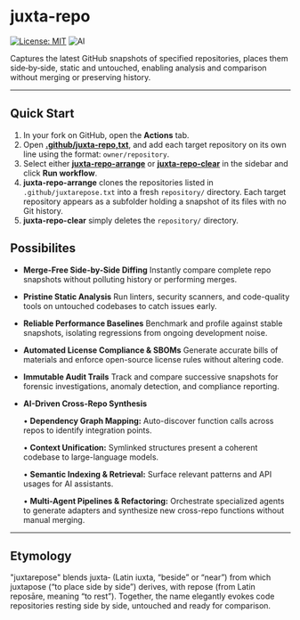 # juxta-repo

[![License: MIT](https://img.shields.io/badge/License-MIT-yellow.svg)](https://opensource.org/licenses/MIT) ![AI](https://img.shields.io/badge/Assisted-Development-2b2bff?logo=openai&logoColor=white) 

Captures the latest GitHub snapshots of specified repositories, places them side‑by‑side, static and untouched, enabling analysis and comparison without merging or preserving history.

---

## Quick Start

1. In your fork on GitHub, open the **Actions** tab.
2. Open [**.github/juxta-repo,txt**](.github/juxta-repo.txt), and add each target repository on its own line using the format: `owner/repository`.
3. Select either [**juxta-repo-arrange**](.github/workflows/juxta-repo-arrange.yml) or [**juxta-repo-clear**](.github/workflows/juxta-repo-clear.yml) in the sidebar and click **Run workflow**.
4. **juxta-repo-arrange** clones the repositories listed in `.github/juxtarepose.txt` into a fresh `repository/` directory. Each target repository appears as a subfolder holding a snapshot of its files with no Git history.
5. **juxta-repo-clear** simply deletes the `repository/` directory.

## Possibilites

* **Merge-Free Side-by-Side Diffing**
  Instantly compare complete repo snapshots without polluting history or performing merges.

* **Pristine Static Analysis**
  Run linters, security scanners, and code-quality tools on untouched codebases to catch issues early.

* **Reliable Performance Baselines**
  Benchmark and profile against stable snapshots, isolating regressions from ongoing development noise.

* **Automated License Compliance & SBOMs**
  Generate accurate bills of materials and enforce open-source license rules without altering code.

* **Immutable Audit Trails**
  Track and compare successive snapshots for forensic investigations, anomaly detection, and compliance reporting.

* **AI-Driven Cross-Repo Synthesis**
  
  • **Dependency Graph Mapping:** Auto-discover function calls across repos to identify integration points.
  
  • **Context Unification:** Symlinked structures present a coherent codebase to large-language models.
  
  • **Semantic Indexing & Retrieval:** Surface relevant patterns and API usages for AI assistants.
  
  • **Multi-Agent Pipelines & Refactoring:** Orchestrate specialized agents to generate adapters and synthesize new cross-repo functions without manual merging.

---

## Etymology

"juxtarepose" blends juxta‑ (Latin iuxta, “beside” or “near”) from which juxtapose (“to place side by side”) derives, with repose (from Latin reposāre, meaning “to rest”). Together, the name elegantly evokes code repositories resting side by side, untouched and ready for comparison.
